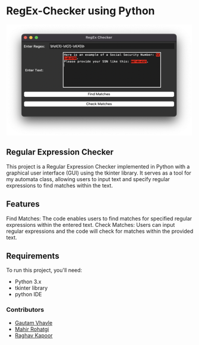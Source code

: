 # RegEx-Checker using Python

<img src="https://raw.githubusercontent.com/GautamVhavle/Regex-Checker/main/demo.png" alt="Demo Image" width="500" height="300">

## Regular Expression Checker
This project is a Regular Expression Checker implemented in Python with a graphical user interface (GUI) using the tkinter library. It serves as a tool for my automata class, allowing users to input text and specify regular expressions to find matches within the text.

## Features
Find Matches: The code enables users to find matches for specified regular expressions within the entered text.
Check Matches: Users can input regular expressions and the code will check for matches within the provided text.

## Requirements
To run this project, you'll need:
- Python 3.x
- tkinter library
- python IDE

### Contributors
- [Gautam Vhavle](https://www.github.com/GautamVhavle)
- [Mahir Rohatgi](https://github.com/MahirRohatgi18)
- [Raghav Kapoor](https://github.com/raghavkapoor-prog)
